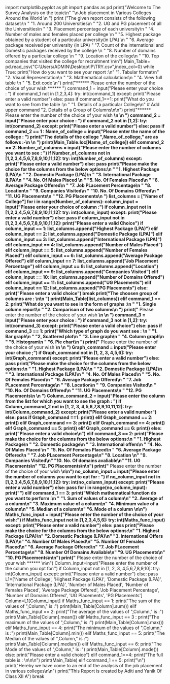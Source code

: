 import matplotlib.pyplot as plt
import pandas as pd
print("Welcome to The Survey Analysis on the topic\n"
      "\nJob placement in Various Colleges Around the World \n ")
print ("The given report consists of the following dataset:\n "
       "1.  Around 200 Universities\n "
       "2.  UG and PG placement of all the Universities\n "
       "3.  Placement percentage of each university\n "
       "4.  Number of males and females placed per college \n "
       "5.  Highest package obtained by a student of a particular university(in LPA) \n "
       "6.  Average package received per university (in LPA) "
       "7.  Count of the international and Domestic packages received by the college \n "
       "8.  Number of domains offered by a particular college \n "
       "9.  Location of the college\n "
       "10. Top companies that visited the college for recruitment \n\n")
Main_Table= pd.read_csv("C:\\Users\ADMIN\Desktop\IP\TRY.csv",index_col=0)
while True:
    print("How do you want to see your report :\n"
          "1. Tabular format\n"\
          "2. Visual Representation\n "
          "3. Mathematical calculations\n "
          "4. View full table \n "
          "5. Exit code \n")
    print("****** Please enter the number of the choice of your wish ****** ")
    command_1 = input("Please enter your choice : ")
    if command_1 not in [1,2,3,4]:
        try:
            int(command_1)
        except:
            print("Please enter a valid number")
    else:
        pass
    if command_1==1:
        print("What do you want to see from the table :\n "
              "1. Details of a particular College\n"
              # Add upper command
              "2. Details of a Group of Columns\n\n")
        print("****** Please enter the number of the choice of your wish ******\n \n ")
        command_2 = input("Please enter your choice : ")
        if command_2 not in [1,2]:
            try:
                int(command_2)
            except:
                print("Please enter a valid number")
        else:
            pass
        if command_2 == 1 :
            Name_of_college = input("Please enter the name of the college : ")
            print("The details of the college ",Name_of_college," are as follows :-\n \n ")
            print(Main_Table.loc[Name_of_college])
        elif command_2 == 2:
            Number_of_columns = input("Please enter the number of columns you want to see : ")
            if Number_of_columns not in [1,2,3,4,5,6,7,8,9,10,11,12]:
                try:
                    int(Number_of_columns)
                except:
                    print("Please enter a valid number")
            else:
                pass
            print("Please make the choice for the columns from the below options:\n "
                  "1.  Highest Package (LPA)\n "
                  "2.  Domestic Package (LPA)\n "
                  "3.  International Package (LPA)\n "
                  "4.  No. Of Males Placed \n "
                  "5.  No. Of Females Placed\n "
                  "6.  Average Package Offered\n "
                  "7.  Job PLacement Percentage\n "
                  "8.  Location\n "
                  "9.  Companies Visited\n "
                  "10. No. Of Domains Offered\n "
                  "11. UG Placements\n "
                  "12. PG Placements\n ")
            list_columns = ["Name of College"]
            for i in range(Number_of_columns):
                column_input = input("Please enter your choice of column :")
                if column_input not in [1,2,3,4,5,6,7,8,9,10,11,12]:
                    try:
                        int(column_input)
                    except:
                        print("Please enter a valid number")
                else:
                    pass
                if column_input not in [1,2,3,4,5,6,7,8,9,10,11,12]:
                    print("Please enter a valid Choice")
                if column_input == 1:
                     list_columns.append("Highest Package (LPA)")
                elif column_input == 2:
                    list_columns.append("Domestic Package (LPA)")
                elif column_input == 3:
                    list_columns.append("International Package (LPA)")
                elif column_input == 4:
                    list_columns.append("Number of Males Placed")
                elif column_input == 5:
                    list_columns.append("Number of Females Placed")
                elif column_input == 6:
                    list_columns.append("Average Package Offered")
                elif column_input == 7:
                    list_columns.append("Job Placement Percentage")
                elif column_input == 8:
                    list_columns.append("Location")
                elif column_input == 9:
                    list_columns.append("Companies Visited")
                elif column_input == 10:
                    list_columns.append("Number of Domains Offered")
                elif column_input == 11:
                    list_columns.append("UG Placements")
                elif column_input == 12:
                    list_columns.append("PG Placements")
                else:
                    print("Please enter a valid choice")
                    break
            print("The choosen group of columns are : \n\n ")
            print(Main_Table[list_columns])
    elif command_1 == 2:
        print("What do you want to see in the form of graphs :\n "
              "1. Single column report\n "
              "2. Comparison of two columns\n ")
        print("****** Please enter the number of the choice of your wish ******\n \n ")
        command_3 = input("Please enter your choice : ")
        if command_3 not in [1,2]:
            try:
                int(command_3)
            except:
                print("Please enter a valid choice")
        else:
            pass
        if command_3 == 1:
            print("Which type of graph do you want see : \n "
                  "1. Bar graph\n "
                  "2, Scattered plot\n "
                  "3. Line graph\n "
                  "4. Column graph\n "
                  "5. Histogram\n "
                  "6. Pie chart\n  ")
            print("****** Please enter the number of the choice of your wish ******\n \n ")
            Graph_command = input("Please enter your choice ;")
            if Graph_command not in [1, 2, 3, 4,5,6]:
                try:
                    int(Graph_command)
                except:
                    print("Please enter a valid number")
            else:
                pass
            print("Please make the choice for the columns from the below options:\n "
                  "1.  Highest Package (LPA)\n "
                  "2.  Domestic Package (LPA)\n "
                  "3.  International Package (LPA)\n "
                  "4.  No. Of Males Placed\n  "
                  "5.  No. Of Females Placed\n "
                  "6.  Average Package Offered\n "
                  "7.  Job PLacement Percentage\n "
                  "8.  Location\n "
                  "9.  Companies Visited\n "
                  "10. No. Of Domains Offered\n "
                  "11. UG Placements\n "
                  "12. PG Placements\n \n ")
            Column_command_2 = input("Please enter the column from the list for which you want to see the graph : ")
            if Column_command_2 not in [1, 2, 3, 4,5,6,7,8,9,10,11,12]:
                try:
                    int(Column_command_2)
                except:
                    print("Please enter a valid number")
            else:
                pass
            if Graph_command ==1:
                print()
            elif Graph_command == 2:
                print()
            elif Graph_command == 3:
                print()
            elif Graph_command == 4:
                print()
            elif Graph_command == 5:
                print()
            elif Graph_command == 6:
                print()
            else:
                print("Please enter a valid choice\n")
        elif command_3 == 2:
            print("Please make the choice for the columns from the below options:\n "
                  "1.  Highest Package\n "
                  "2.  Domestic package\n "
                  "3.  International offers\n "
                  "4.  No. Of Males Placed \n "
                  "5.  No. Of Females Placed\n "
                  "6.  Average Package Offered\n "
                  "7.  Job PLacement Percentage\n"
                  "8.  Location \n"
                  "9.  Companies Visited\n"
                  "10. No. Of domains avaliable\n"
                  "11. UG Placements\n"
                  "12. PG Placements\n\n")
            print("****** Please enter the number of the choice of your wish ******\n\n")
            no_column_input = input("Please enter the number of columns you want to opt for : ")
            if no_column_input not in [1,2,3,4,5,6,7,8,9,10,11,12]:
                try:
                    int(no_column_input)
                except:
                    print("Please enter a valid number")
            else:
                pass
            for i in range(no_column_input):
                print("")
    elif command_1 == 3:
        print("Which mathematical function do you want to perform :\n "
              "1. Sum of values of a column\n"
              "2. Average of a column\n"
              "3. Maximum value of a column\n"
              "4. Minimum value of a column\n"
              "5. Median of a column\n"
              "6. Mode of a column \n\n")
        Maths_func_input = input("Please enter the number of the choice of your wish:")
        if Maths_func_input not in [1,2,3,4,5,6]:
            try:
                int(Maths_func_input)
            except:
                print("Please enter a valid number")
        else:
            pass
        print("Please make the choice for the columns from the below options:\n"
                  "1.  Highest Package (LPA)\n"
                  "2.  Domestic Package (LPA)\n"
                  "3.  International Offers (LPA)\n"
                  "4.  Number Of Males Placed\n"
                  "5.  Number Of Females Placed\n"
                  "6.  Average Package Offered\n"
                  "7. Job PLacement Percentage\n"
                  "8. Number Of Domains Avaliable\n"
                  "9. UG Placements\n"
                  "10. PG Placements\n\n")
        print("****** Please enter the number of the choice of your wish ****** \n\n")
        Column_input=input("Please enter the number of the column you opt for:")
        if Column_input not in [1, 2, 3, 4,5,6,7,8,9,10]:
            try:
                int(Column_input)
            except:
                print("Please enter a valid number")
        else:
            pass
        L1=['Name of College',
            'Highest Package (LPA)',
            'Domestic Package (LPA)',
            'International Package (LPA)',
            'Number of Males Placed',
            'Number of Females Placed',
            'Average Package Offered',
            'Job Placement Percentage',
            'Number of Domains Offered',
            'UG Placements',
            'PG Placements']
        Column=L1[Column_input]
        if Maths_func_input == 1:
            print("The sum of the values of ",Column," is :")
            print(Main_Table[Column].sum())
        elif Maths_func_input == 2:
            print("The average of the values of ",Column," is :")
            print(Main_Table[Column].mean())
        elif Maths_func_input == 3 :
            print("The maximum of the values of ",Column," is :")
            print(Main_Table[Column].max())
        elif Maths_func_input == 4:
            print("The minimum of the values of ",Column," is :")
            print(Main_Table[Column].min())
        elif Maths_func_input == 5:
            print("The Median of the values of ",Column," is :")
            print(Main_Table[Column].median())
        elif Maths_func_input == 6:
            print("The Mode of the values of ",Column," is :")
            print(Main_Table[Column].mode())
        else:
            print("Please enter a valid choice")
    elif command_1==4:
        print("The full table is : \n\n\n")
        print(Main_Table)
    elif command_1 == 5:
        print("\n")
        print("Hereby we have come to an end of the analysis of the job placement in various colleges\n\n")
        print("This Report is created by Aditi and Yanik Of Class XII A")
        break
